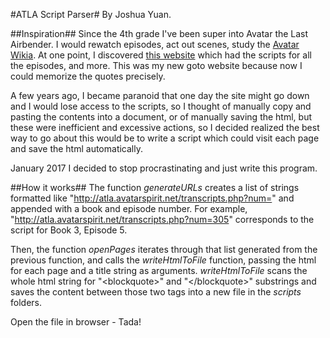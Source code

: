 #ATLA Script Parser#
By Joshua Yuan.

##Inspiration##
Since the 4th grade I've been super into Avatar the Last Airbender. I would rewatch episodes, act out scenes, study the [Avatar Wikia](http://avatar.wikia.com/wiki/Avatar_Wiki). At one point, I discovered [this website](atla.avatarspirit.net/transcripts.php) which had the scripts for all the episodes, and more. This was my new goto website because now I could memorize the quotes precisely. 

A few years ago, I became paranoid that one day the site might go down and I would lose access to the scripts, so I thought of manually copy and pasting the contents into a document, or of manually saving the html, but these were inefficient and excessive actions, so I decided realized the best way to go about this would be to write a script which could visit each page and save the html automatically.

January 2017 I decided to stop procrastinating and just write this program.

##How it works##
The function *generateURLs* creates a list of strings formatted like "http://atla.avatarspirit.net/transcripts.php?num=" and appended with a book and episode number. For example, "http://atla.avatarspirit.net/transcripts.php?num=305" corresponds to the script for Book 3, Episode 5. 

Then, the function *openPages* iterates through that list generated from the previous function, and calls the *writeHtmlToFile* function, passing the html for each page and a title string as arguments. *writeHtmlToFile* scans the whole html string for "&lt;blockquote&gt;" and "&lt;/blockquote&gt;" substrings and saves the content between those two tags into a new file in the *scripts* folders.

Open the file in browser - Tada! 
